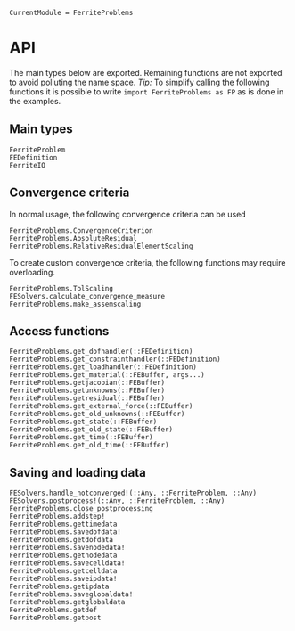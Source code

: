 ```@meta
CurrentModule = FerriteProblems
```

# API
The main types below are exported. 
Remaining functions are not exported to avoid polluting the 
name space. *Tip:* To simplify calling the following functions
it is possible to write `import FerriteProblems as FP` as is done
in the examples. 

## Main types
```@docs
FerriteProblem
FEDefinition
FerriteIO
```

## Convergence criteria
In normal usage, the following convergence criteria can be used
```@docs
FerriteProblems.ConvergenceCriterion
FerriteProblems.AbsoluteResidual
FerriteProblems.RelativeResidualElementScaling
```

To create custom convergence criteria, the following functions 
may require overloading. 
```@docs
FerriteProblems.TolScaling
FESolvers.calculate_convergence_measure
FerriteProblems.make_assemscaling
```

## Access functions
```@docs
FerriteProblems.get_dofhandler(::FEDefinition)
FerriteProblems.get_constrainthandler(::FEDefinition)
FerriteProblems.get_loadhandler(::FEDefinition)
FerriteProblems.get_material(::FEBuffer, args...)
FerriteProblems.getjacobian(::FEBuffer)
FerriteProblems.getunknowns(::FEBuffer)
FerriteProblems.getresidual(::FEBuffer)
FerriteProblems.get_external_force(::FEBuffer)
FerriteProblems.get_old_unknowns(::FEBuffer)
FerriteProblems.get_state(::FEBuffer)
FerriteProblems.get_old_state(::FEBuffer)
FerriteProblems.get_time(::FEBuffer)
FerriteProblems.get_old_time(::FEBuffer)
```

## Saving and loading data
```@docs
FESolvers.handle_notconverged!(::Any, ::FerriteProblem, ::Any)
FESolvers.postprocess!(::Any, ::FerriteProblem, ::Any)
FerriteProblems.close_postprocessing
FerriteProblems.addstep!
FerriteProblems.gettimedata
FerriteProblems.savedofdata!
FerriteProblems.getdofdata
FerriteProblems.savenodedata!
FerriteProblems.getnodedata
FerriteProblems.savecelldata!
FerriteProblems.getcelldata
FerriteProblems.saveipdata!
FerriteProblems.getipdata
FerriteProblems.saveglobaldata!
FerriteProblems.getglobaldata
FerriteProblems.getdef
FerriteProblems.getpost
```